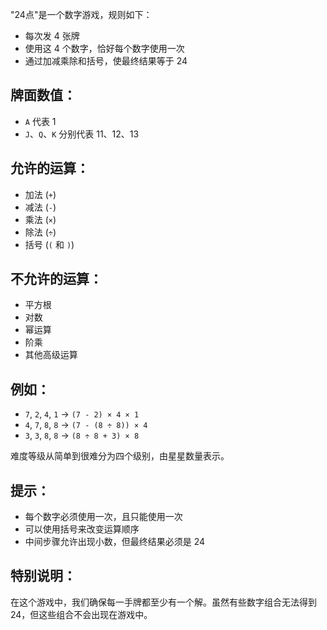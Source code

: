 "24点"是一个数字游戏，规则如下：

* 每次发 4 张牌
* 使用这 4 个数字，恰好每个数字使用一次
* 通过加减乘除和括号，使最终结果等于 24

## 牌面数值：
* `A` 代表 1
* `J`、`Q`、`K` 分别代表 11、12、13

## 允许的运算：
* 加法 (`+`)
* 减法 (`-`)
* 乘法 (`×`)
* 除法 (`÷`)
* 括号 (`(` 和 `)`)

## 不允许的运算：
* 平方根
* 对数
* 幂运算
* 阶乘
* 其他高级运算

## 例如：
* `7`, `2`, `4`, `1` → `(7 - 2) × 4 × 1`
* `4`, `7`, `8`, `8` → `(7 - (8 ÷ 8)) × 4`
* `3`, `3`, `8`, `8` → `(8 ÷ 8 + 3) × 8`

难度等级从简单到很难分为四个级别，由星星数量表示。

## 提示：
* 每个数字必须使用一次，且只能使用一次
* 可以使用括号来改变运算顺序
* 中间步骤允许出现小数，但最终结果必须是 24

## 特别说明：
在这个游戏中，我们确保每一手牌都至少有一个解。虽然有些数字组合无法得到 24，但这些组合不会出现在游戏中。 